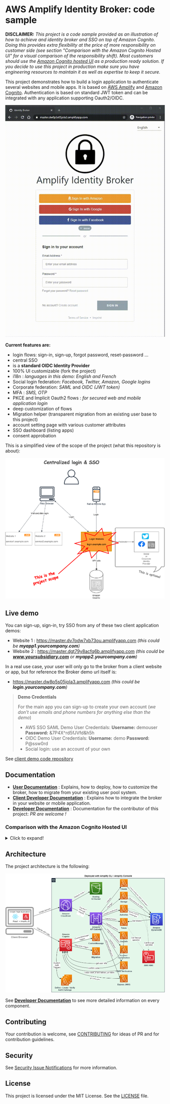 # AWS Amplify Identity Broker: code sample

__DISCLAIMER:__ _This project is a code sample provided as an illustration of how to achieve and identity broker and SSO on top of Amazon Cognito. Doing this provides extra flexibility at the price of more responsibility on customer side (see section "Comparison with the Amazon Cognito Hosted UI" for a visual comparison of the responsibility shift). Most customers should use the  [Amazon Cognito hosted UI](https://docs.aws.amazon.com/cognito/latest/developerguide/cognito-user-pools-app-integration.html) as a production ready solution. If you decide to use this project in production make sure you have engineering resources to maintain it as well as expertise to keep it secure._

This project demonstrates how to build a login application to authenticate several websites and mobile apps. It is based on [AWS Amplify](https://aws.amazon.com/amplify/) and [Amazon Cognito](https://aws.amazon.com/cognito/). Authentication is based on standard JWT token and can be integrated with any application supporting Oauth2/OIDC.

![Short Demo](Documentation/Images/broker-demo.gif "Short Demo")

__Current features are:__

* login flows: sign-in, sign-up, forgot password, reset-password ...
* central SSO
* is a __standard OIDC Identity Provider__
* 100% UI customizable (fork the project)
* i18n : _languages in this demo: English and French_
* Social login federation: _Facebook, Twitter, Amazon, Google logins_
* Corporate federation: _SAML_ and _OIDC (JWT token)_
* MFA : _SMS, OTP_
* PKCE and Implicit Oauth2 flows : _for secured web and mobile application login_
* deep customization of flows
* Migration helper (transparent migration from an existing user base to this project)
* account setting page with various customer attributes
* SSO dashboard (listing apps)
* consent approbation

This is a simplified view of the scope of the project (what this repository is about):

![Projet Scope Image](Documentation/Images/SimplifiedProjectScope.png "Simplified Project Scope")

## Live demo

You can sign-up, sign-in, try SSO from any of these two client application demos:

* Website 1 : https://master.dv7odw7xb73ou.amplifyapp.com _(this could be __myapp1.yourcompany.com__)_
* Website 2 : https://master.dgt79y8acfq6b.amplifyapp.com _(this could be __www.yoursubsidiary.com__ or __myapp2.yourcompany.com__)_

In a real use case, your user will only go to the broker from a client website or app, but for reference the Broker demo url itself is:

* https://master.dw8p5s05jola3.amplifyapp.com _(this could be __login.yourcompany.com__)_

> __Demo Credentials__
> 
> For the main app you can sign-up to create your own account (_we don't use emails and phone numbers for anything else than the demo_)
> - AWS SSO SAML Demo User Credentials: __Username:__ demouser __Password:__ &7P4X^rd5fJVfd&h5h
> - OIDC Demo User Credentials: __Username:__ demo __Password:__ P@ssw0rd
> - Social login: use an account of your own

See [client demo code repository](https://github.com/awslabs/aws-amplify-identity-broker-client)

## Documentation

- __[User Documentation](Documentation/UserDocumentation.md)__ : Explains, how to deploy, how to customize the broker, how to migrate from your existing user pool system.
- __[Client Developer Documentation](Documentation/ClientDeveloperDocumentation.md)__ : Explains how to integrate the broker in your website or mobile application.
- __[Developer Documentation](Documentation/DeveloperDocumentation.md)__ : Documentation for the contributor of this project: _PR are welcome !_

### Comparison with the Amazon Cognito Hosted UI

<details>
  <summary>Click to expand!</summary>
  
  This project is similar to the [Amazon Cognito hosted UI](https://docs.aws.amazon.com/cognito/latest/developerguide/cognito-user-pools-app-integration.html) by many aspects. Here is the list of similarities and differences.

  __Similarities__

  * both expose similar APIs : they are standard OIDC identity provider (with [few exceptions for the current project](Documentation/UserDocumentation.md#differences-with-the-oidc-standard))
  * feature scope is similar (but this project has more features)
  * both require very low effort to deploy
  * both are managed within the AWS account of the customer

  __Differences__

  * The Hosted UI is managed, you don’t have access to the code or deployment infrastructure. This project is a code project with an simplified deployment system into a Serverless infrastructure you control.
  * This project can be customized deeply. UI, languages, specific behaviors (depending on IP address, link, ...). Again since you have access to the code you can do whatever you want with it
  * This project comes with some missing feature of the Hosted UI: i18n, full CSS, JS customization, consent approbation
  * This project diverge a bit here and there of standard OAuth flows (because of some current restrictions). The limitation is in the way Oauth scope are injected in tokens and some oauth2 API are handled (see [User Documentation](Documentation/UserDocumentation.md#differences-with-the-oidc-standard)). _We are working on it to fill the gap._

  __VISUAL COMPARISON__

  with the Amplify Identity Broker:

  ![Without Hosted UI](Documentation/Images/HostedUIByPass.png "Without Hosted UI")

  with Hosted UI only:

  ![With Hosted UI](Documentation/Images/HostedUIClassic.png "With Hosted UI")

</details>


## Architecture

The project architecture is the following:

![Projet Architecture Image](Documentation/Images/DeployedArchitecture.png "Projet Architecture")

See __[Developer Documentation](Documentation/DeveloperDocumentation.md)__ to see more detailed information on every component. 

## Contributing

Your contribution is welcome, see [CONTRIBUTING](CONTRIBUTING.md) for ideas of PR and for contribution guidelines.

## Security

See [Security Issue Notifications](CONTRIBUTING.md#security-issue-notifications) for more information.

## License

This project is licensed under the MIT License. See the [LICENSE](LICENSE) file.
